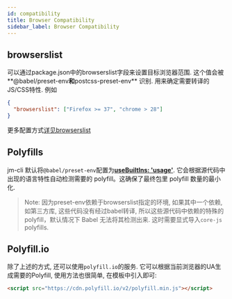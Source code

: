 ```yaml
---
id: compatibility
title: Browser Compatibility
sidebar_label: Browser Compatibility
---
```


## browserslist

可以通过package.json中的browserslist字段来设置目标浏览器范围. 这个值会被**@babel/preset-env**和**postcss-preset-env**
识别. 用来确定需要转译的JS/CSS特性. 例如

```json
{
  "browserslist": ["Firefox >= 37", "chrome > 28"]
}
```

更多配置方式[详见browserslist](https://github.com/browserslist/browserslist#queries)

## Polyfills

jm-cli 默认将`@babel/preset-env`配置为[**useBuiltIns: 'usage'**](https://babeljs.io/docs/en/babel-preset-env#usebuiltins). 它会根据源代码中出现的语言特性自动检测需要的 polyfill。这确保了最终包里 polyfill 数量的最小化.

> Note: 因为preset-env依赖于browserslist指定的环境, 如果其中一个依赖, 如第三方库, 这些代码没有经过babel转译, 所以这些源代码中依赖的特殊的 polyfill，默认情况下 Babel 无法将其检测出来. 这时需要显式导入`core-js` polyfills.

## Polyfill.io

除了上述的方式, 还可以使用`polyfill.io`的服务. 它可以根据当前浏览器的UA生成需要的Polyfill, 使用方法也很简单, 在模板中引入即可:

```html
<script src="https://cdn.polyfill.io/v2/polyfill.min.js"></script>
```